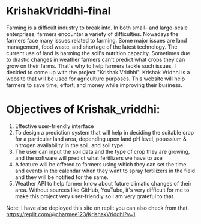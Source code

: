 # KrishakVriddhi-final

Farming is a difficult industry to break into. In both small- and large-scale enterprises, farmers encounter a variety of difficulties. Nowadays the farmers face many issues related to farming. Some major issues are land management, food waste, and shortage of the latest technology. The current use of land is harming the soil's nutrition capacity. Sometimes due to drastic changes in weather farmers can't predict what crops they can grow on their farms.
That's why to help farmers tackle such issues, I decided to come up with the project "Krishak Vridhhi".
Krishak Vridhhi is a website that will be used for agriculture purposes.
This website will help farmers to save time, effort, and money while improving their business.

# Objectives of Krishak_vriddhi:
1. Effective user-friendly interface
2. To design a prediction system that will help in deciding the suitable crop for a particular land area, depending upon land pH level, potassium & nitrogen availability in the soil, and soil type.
3. The user can input the soil data and the type of crop they are growing, and the software will predict what fertilizers we have to use
4. A feature will be offered to farmers using which they can set the time and events in the calendar when they want to spray fertilizers in the field and they will be notified for the same.
5. Weather API to help farmer know about future climatic changes of their area.
Without sources like GitHub, YouTube, it's very difficult for me to make this project very user-friendly so I am very grateful to that.

Note: I have also deployed this site on replit you can also check from that.  https://replit.com/@charmee123/KrishakVriddhi?v=1
